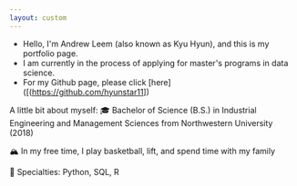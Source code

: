 ```yaml
---
layout: custom
---
```


- Hello, I'm Andrew Leem (also known as Kyu Hyun), and this is my portfolio page.
- I am currently in the process of applying for master's programs in data science.
- For my Github page, please click [here]([(https://github.com/hyunstar11])

A little bit about myself:
🎓 Bachelor of Science (B.S.) in Industrial Engineering and Management Sciences from Northwestern University (2018)

🏔 In my free time, I play basketball, lift, and spend time with my family

💪 Specialties: Python, SQL, R

